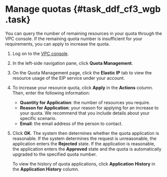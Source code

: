 # Manage quotas {#task_ddf_cf3_wgb .task}

You can query the number of remaining resources in your quota through the VPC console. If the remaining quota number is insufficient for your requirements, you can apply to increase the quota.

1.  Log on to the [VPC console](https://partners-intl.console.aliyun.com/#/vpc).
2.  In the left-side navigation pane, click **Quota Management**.
3.  On the Quota Management page, click the **Elastic IP** tab to view the resource usage of the EIP service under your account.
4.  To increase your resource quota, click **Apply** in the **Actions** column. Then, enter the following information: 

    -   **Quantity for Application**: the number of resources you require.
    -   **Reason for Application**: your reason for applying for an increase to your quota. We recommend that you include details about your specific scenario.
    -   **Email**: the email address of the person to contact.
5.  Click **OK**. The system then determines whether the quota application is reasonable. If the system determines the request is unreasonable, the application enters the **Rejected** state. If the application is reasonable, the application enters the **Approved** state and the quota is automatically upgraded to the specified quota number.

    To view the history of quota applications, click **Application History** in the **Application History** column.


